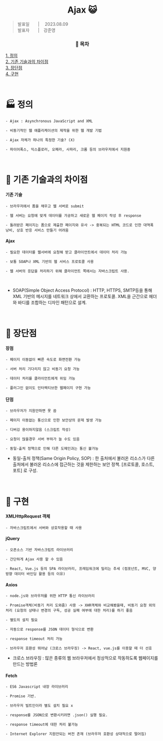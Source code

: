 <div align=center>
  <h1> Ajax 😺 </h1>
</div>

> 발표일　　|　 2023.08.09 <br />
> 발표자　　|　강준영 <br />

<div align=center>
  <h3>📇 목차 </h3>
</div>

[1. 정의](#🏭-정의)<br />
[2. 기존 기술과의 차이점](#🌊-기존-기술과의-차이점)<br />
[3. 장단점](#🦴-장단점) <br />
[4. 구현](#🧩-구현) <br />

<br>

# 🏭 정의

```
- Ajax : Asynchronous JavaScript and XML

- 비동기적인 웹 애플리케이션의 제작을 위한 웹 개발 기법

- Ajax 자체가 하나의 특정한 기술? (X)

- 파이어폭스, 익스플로러, 오페라, 사파리, 크롬 등의 브라우저에서 지원중
```

<br>

# 🌊 기존 기술과의 차이점

#### 기존 기술

```
- 브라우저에서 폼을 채우고 웹 서버로 submit

- 웹 서버는 요청에 맞게 데이터를 가공하고 새로운 웹 페이지 작성 후 response

- 돌려받은 페이지는 폼으로 제출한 페이지와 유사 -> 중복되는 HTML 코드로 인한 대역폭 낭비, 상호 반응 서비스 만들기 어려움
```

#### Ajax

```
- 필요한 데이터를 웹서버에 요청해 받고 클라이언트에서 데이터 처리 가능

- 보통 SOAP나 XML 기반의 웹 서비스 프로토콜 사용

- 웹 서버의 응답을 처리하기 위해 클라이언트 쪽에서는 자바스크립트 사용.
```

<br>

- SOAP(Simple Object Access Protocol) : HTTP, HTTPS, SMTP등을 통해 XML 기반의 메시지를 네트워크 상에서 교환하는 프로토콜. XML을 근간으로 헤더와 바디를 조합하는 디자인 패턴으로 설계.

 <br>

# 🦴 장단점

#### 장점

```
- 페이지 이동없이 빠른 속도로 화면전환 가능

- 서버 처리 기다리지 않고 비동기 요청 가능

- 데이터 처리를 클라이언트에게 위임 가능

- 플러그인 없이도 인터렉티브한 웹페이지 구현 가능

```

#### 단점

```
- 브라우저가 지원안하면 못 씀

- 페이지 이동없는 통신으로 인한 보안상의 문제 발생 가능

- 디버깅 용이하지않음 (스크립트 작성)

- 요청이 많을경우 서버 부하가 늘 수도 있음

- 동일-출처 정책으로 인해 다른 도메인과는 통신 불가능

```

- 동일-출처 정책(Same Origin Policy, SOP) : 한 출처에서 불러온 리소스가 다른 출처에서 불러온 리소스에 접근하는 것을 제한하는 보안 정책. [프로토콜, 호스트, 포트] 로 구성.

<br>

# 🧩 구현

#### XMLHttpRequest 객체

```
- 자바스크립트에서 서버와 상호작용할 때 사용
```

#### jQuery

```
- 오픈소스 기반 자바스크립트 라이브러리

- 간단하게 Ajax 사용 할 수 있음

- React, Vue.js 등의 SPA 라이브러리, 프레임워크에 밀리는 추세 (컴포넌트, MVC, 양방향 데이터 바인딩 활용 등의 이유)
```

#### Axios

```
- node.js와 브라우저를 위한 HTTP 통신 라이브러리

- Promise객체(비동기 처리 도와줌) 사용 -> XHR객체와 비교해봤을때, 비동기 요청 외의 처리 (요청의 상태나 변경의 구독, 성공 실패 여부에 대한 처리)를 하기 좋음

- 별도의 설치 필요

- 자동으로 response를 JSON 데이터 형식으로 변환

- response timeout 처리 가능

- 브라우저 호환성 뛰어남 (크로스 브라우징) -> React, vue.js를 이용할 때 더 선호
```

- 크로스 브라우징 : 많은 종류의 웹 브라우저에서 정상적으로 작동하도록 웹페이지를 만드는 방법론

#### Fetch

```
- ES6 Javascript 내장 라이브러리

- Promise 기반.

- 브라우저 빌트인이라 별도 설치 필요 x

- response를 JSON으로 변환시키려면 .json() 실행 필요.

- response timeout에 대한 처리 불가능

- Internet Explorer 지원안되는 버전 존재 (브라우저 호환성 상대적으로 떨어짐)

```
